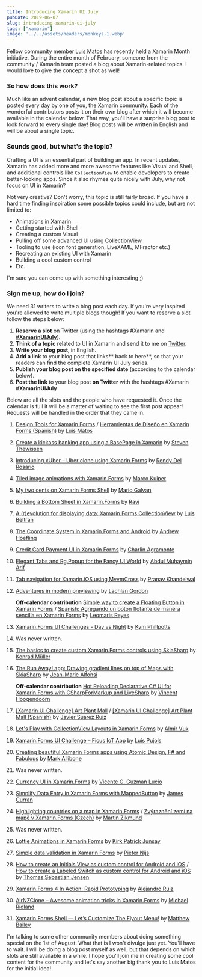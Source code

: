 ```yaml
---
title: Introducing Xamarin UI July
pubDate: 2019-06-07
slug: introducing-xamarin-ui-july
tags: ["xamarin"]
image: '../../assets/headers/monkeys-1.webp'
---
```


Fellow community member [Luis Matos](https://luismts.com) has recently held a Xamarin Month initiative. During the entire month of February, someone from the community / Xamarin team posted a blog about Xamarin-related topics. I would love to give the concept a shot as well!

### So how does this work?

Much like an advent calendar, a new blog post about a specific topic is posted every day by one of you, the Xamarin community. Each of the wonderful contributors posts it on their own blog after which it will become available in the calendar below. That way, you'll have a surprise blog post to look forward to every single day! Blog posts will be written in English and will be about a single topic.

### Sounds good, but what's the topic?

Crafting a UI is an essential part of building an app. In recent updates, Xamarin has added more and more awesome features like Visual and Shell, and additional controls like `CollectionView` to enable developers to create better-looking apps. Since it also rhymes quite nicely with July, why not focus on UI in Xamarin? 

Not very creative? Don't worry, this topic is still fairly broad. If you have a hard time finding inspiration some possible topics could include, but are not limited to:

*   Animations in Xamarin
*   Getting started with Shell
*   Creating a custom Visual
*   Pulling off some advanced UI using CollectionView
*   Tooling to use (icon font generation, LiveXAML, MFractor etc.)
*   Recreating an existing UI with Xamarin
*   Building a cool custom control
*   Etc.

I'm sure you can come up with something interesting ;)

### Sign me up, how do I join?

We need 31 writers to write a blog post each day. If you're very inspired you're allowed to write multiple blogs though! If you want to reserve a slot follow the steps below:

1.  **Reserve a slot** on Twitter (using the hashtags #Xamarin and [#](https://twitter.com/search?f=tweets&q=%23xamarinmonth&src=typd)**[XamarinUIJuly](https://twitter.com/search?f=tweets&q=%23xamarinuijuly&src=typd)**).
2.  **Think of a topic** related to UI in Xamarin and send it to me on [Twitter](https://twitter.com/devnl).
3.  **Write your blog post**, in English.
4.  **Add a link** to your blog post that links**&nbsp;back to here**, so that your readers can find the complete Xamarin UI July series.
5.  **Publish your blog post on the specified date** (according to the calendar below).
6.  **Post the link** to your blog post **on Twitter** with the hashtags #Xamarin #**XamarinUIJuly**  

Below are all the slots and the people who have requested it. Once the calendar is full it will be a matter of waiting to see the first post appear! Requests will be handled in the order that they came in.

1. [Design Tools for Xamarin Forms](https://luismts.com/blog/xamarin/design-tools-xamarin-forms/) / [Herramientas de Diseño en Xamarin Forms (Spanish)](https://luismts.com/es/blog/xamarin/herramientas-de-diseno-en-xamarin-forms/?noredirect=es_ES) by [Luis Matos](https://twitter.com/luismatosluna)
2. [Create a kickass banking app using a BasePage in Xamarin](https://www.thewissen.io/create-a-kickass-banking-app-using-a-basepage-in-xamarin/) by [Steven Thewissen](https://www.twitter.com/devnl)
3. [Introducing xUber – Uber clone using Xamarin Forms](https://www.xamboy.com/2019/07/03/introducing-xuber-uber-clone-using-xamarin-forms/) by [Rendy Del Rosario](https://twitter.com/rdelrosario)
4. [Tiled image animations with Xamarin.Forms](https://marcofolio.net/xamarin-tiled-image-animations/) by [Marco Kuiper](https://twitter.com/marcofolio)
5. [My two cents on Xamarin Forms Shell](https://15mgm15.blog/2019/07/05/my-two-cents-on-xamarin-forms-shell/) by [Mario Galvan](https://twitter.com/MayitoGalvan)
6. [Building a Bottom Sheet in Xamarin.Forms](https://www.heyraviteja.com/post/projects/xamarin-bottom-sheet/) by [Ravi](https://twitter.com/heyraviteja)
7. [A (r)evolution for displaying data: Xamarin.Forms CollectionView](https://luisbeltran.mx/2019/07/07/a-revolution-for-displaying-data-xamarin-forms-collectionview/) by [Luis Beltran](https://twitter.com/darkicebeam)
8. [The Coordinate System in Xamarin.Forms and Android](https://www.andrewhoefling.com/Blog/Post/the-coordinate-system-in-xamarin-forms-and-android) by [Andrew Hoefling](https://twitter.com/andrew_hoefling)
9. [Credit Card Payment UI in Xamarin Forms](https://xamgirl.com/credit-card-payment-ui-in-xamarin-forms/) by [Charlin Agramonte](https://twitter.com/Chard003)
10. [Elegant Tabs and Rg.Popup for the Fancy UI World](https://muhaym.in/elegant-tabs-and-rg-popup-for-the-fancy-ui-world/) by [Abdul Muhaymin Arif](https://twitter.com/muhaym)
11. [Tab navigation for Xamarin.iOS using MvvmCross](https://medium.com/@pnavk/tab-navigation-for-xamarin-ios-using-mvvmcross-582ad4e26871) by [Pranav Khandelwal](https://twitter.com/_the_real_pk_)
12. [Adventures in modern previewing](https://lachlanwgordon.com/xamarinuijuly-notch/) by [Lachlan Gordon](https://twitter.com/lachlanwgordon)

    **Off-calendar contribution**
    [Simple way to create a Floating Button in Xamarin Forms](https://askxammy.com/simple-way-to-create-a-floating-button-in-xamarin-forms/) / [Spanish: Agregando un botón flotante de manera sencilla en Xamarin Forms](https://medium.com/@reyes.leomaris/agregando-un-bot%C3%B3n-flotante-de-manera-sencilla-en-xamarin-forms-45d86271727a) by [Leomaris Reyes](https://twitter.com/leomarisreyes11)

13. [Xamarin.Forms UI Challenges - Day vs Night](https://kymphillpotts.com/xamarin-forms-ui-challenge-dayvsnight.html) by [Kym Phillpotts](https://twitter.com/kphillpotts)
14. Was never written.
15. [The basics to create custom Xamarin.Forms controls using SkiaSharp](https://medium.com/@k.l.mueller/the-basics-to-create-custom-xamarin-forms-controls-using-skiasharp-be24bdda879e) by [Konrad Müller](https://twitter.com/konmue)
16. [The Run Away! app: Drawing gradient lines on top of Maps with SkiaSharp](https://www.sharpnado.com/run-away-app/) by [Jean-Marie Alfonsi](https://twitter.com/Piskariov)

    **Off-calendar contribution**
    [Hot Reloading Declarative C# UI for Xamarin.Forms with CSharpForMarkup and LiveSharp](http://vincenth.net/blog/archive/2019/07/16/hot-reloading-declarative-c-ui-for-xamarin-forms-with-csharpformarkup-and-livesharp.aspx) by [Vincent Hoogendoorn](https://twitter.com/vincenth_net)

17. [[Xamarin UI Challenge] Art Plant Mall](https://javiersuarezruiz.wordpress.com/2019/07/17/xamarin-ui-challenge-art-plant-mall-english-version/) / [[Xamarin UI Challenge] Art Plant Mall (Spanish)](https://javiersuarezruiz.wordpress.com/2019/07/17/xamarin-ui-challenge-art-plant-mall/) by [Javier Suárez Ruiz](https://twitter.com/jsuarezruiz)
18. [Let's Play with CollectionView Layouts in Xamarin.Forms](https://almirvuk.blogspot.com/2019/07/lets-play-with-collectionview-layouts.html) by [Almir Vuk](https://twitter.com/almirvuk)
19. [Xamarin.Forms UI Challenge – Ficus IoT App](https://www.pujolsluis.com/xamarin-forms-ui-challenge-ficus-iot-app/) by [Luis Pujols](https://twitter.com/pujolsluis1)
20. [Creating beautiful Xamarin Forms apps using Atomic Design, F# and Fabulous](https://mallibone.com/post/creating-beautiful-xamarin-forms-apps-using-atomic-design-f-and-fabulous) by [Mark Allibone](https://twitter.com/mallibone)
21. Was never written.
22. [Currency UI in Xamarin.Forms](https://vicenteguzman.mx/2019/07/22/currency-ui-in-xamarin-forms/) by [Vicente G. Guzman Lucio](https://twitter.com/LucioMSP)
23. [Simplify Data Entry in Xamarin Forms with MappedButton](https://honestillusion.com/2019/07/23/Xamarin-Forms-MappedButton) by [James Curran](https://twitter.com/zamescurran)
24. [Highlighting countries on a map in Xamarin.Forms](https://blog.mzikmund.com/2019/07/highlighting-countries-on-a-map-in-xamarin-forms/) / [Zvýraznění zemí na mapě v Xamarin.Forms (Czech)](https://blog.mzikmund.com/2019/07/zvyrazneni-zemi-na-mape-v-xamarin-forms/) by [Martin Zikmund](https://twitter.com/mzikmunddev)
25. Was never written.
26. [Lottie Animations in Xamarin Forms](https://codesandchips.wordpress.com/2019/07/26/lottie-animations-in-xamarin-forms/) by [Kirk Patrick Junsay](https://twitter.com/KPjunsay)
27. [Simple data validation in Xamarin Forms](https://blog.pieeatingninjas.be/2019/07/27/simple-data-validation-in-xamarin-forms/) by [Pieter Nijs](https://twitter.com/NijsPieter)
28. [How to create an Initials View as custom control for Android and iOS](https://medium.com/@tsjdevapps/xamarin-forms-how-to-create-an-intials-view-as-custom-control-for-android-and-ios-e9b09223ed53) / [How to create a Labeled Switch as custom control for Android and iOS](https://medium.com/@tsjdevapps/xamarin-forms-how-to-create-a-labeled-switch-as-custom-control-for-android-and-ios-9192ea7a2084) by [Thomas Sebastian Jensen](https://twitter.com/tsjdevapps)
29. [Xamarin.Forms 4 In Action: Rapid Prototyping](https://alejandroruizvarela.blogspot.com/2019/07/xamarinforms-4-in-action-rapid.html) by [Alejandro Ruiz](https://twitter.com/alejandroruizva)
30. [AirNZClone – Awesome animation tricks in Xamarin.Forms](https://michaelridland.com/xamarin/airnzclone-awesome-animation-tricks-in-xamarin-forms/) by [Michael Ridland](https://twitter.com/rid00z)
31. [Xamarin.Forms Shell — Let’s Customize The Flyout Menu!](https://medium.com/@thebaileybrew/xamarin-forms-shell-lets-customize-the-flyout-menu-de3df2450f56) by [Matthew Bailey](https://twitter.com/TheBaileyBrew)

I'm talking to some other community members about doing something special on the 1st of August. What that is I won't divulge just yet. You'll have to wait. I will be doing a blog post myself as well, but that depends on which slots are still available in a while. I hope you'll join me in creating some cool content for the community and let's say another big thank you to Luis Matos for the initial idea!

